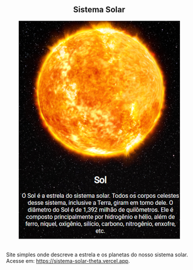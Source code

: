<h2 align="center">Sistema Solar</h2>

<div align="center">
  <img src="SistemaSolar.png">
</div><br>

Site simples onde descreve a estrela e os planetas do nosso sistema solar.   
Acesse em: <https://sistema-solar-theta.vercel.app>.

